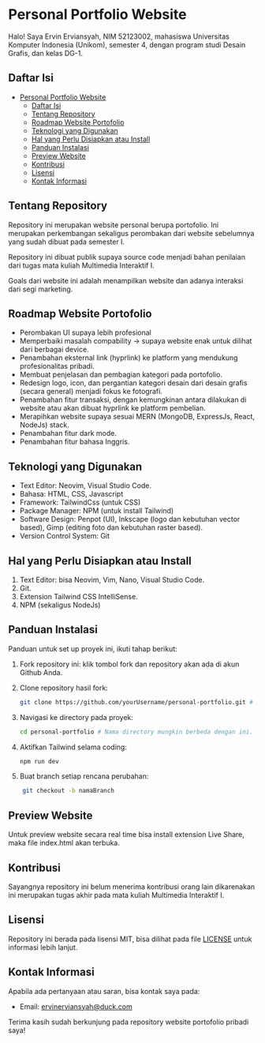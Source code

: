 # Personal Portfolio Website

Halo!
Saya Ervin Erviansyah, NIM 52123002, mahasiswa Universitas Komputer Indonesia (Unikom), semester 4, dengan program studi Desain Grafis, dan kelas DG-1.

## Daftar Isi
- [Personal Portfolio Website](#personal-portfolio-website)
  - [Daftar Isi](#daftar-isi)
  - [Tentang Repository](#tentang-repository)
  - [Roadmap Website Portofolio](#roadmap-website-portofolio)
  - [Teknologi yang Digunakan](#teknologi-yang-digunakan)
  - [Hal yang Perlu Disiapkan atau Install](#hal-yang-perlu-disiapkan-atau-install)
  - [Panduan Instalasi](#panduan-instalasi)
  - [Preview Website](#preview-website)
  - [Kontribusi](#kontribusi)
  - [Lisensi](#lisensi)
  - [Kontak Informasi](#kontak-informasi)

## Tentang Repository

Repository ini merupakan website personal berupa portofolio. Ini merupakan perkembangan sekaligus perombakan dari website sebelumnya yang sudah dibuat pada semester I.

Repository ini dibuat publik supaya source code menjadi bahan penilaian dari tugas mata kuliah Multimedia Interaktif I.

Goals dari website ini adalah menampilkan website dan adanya interaksi dari segi marketing.

## Roadmap Website Portofolio
- Perombakan UI supaya lebih profesional
- Memperbaiki masalah compability -> supaya website enak untuk dilihat dari berbagai device.
- Penambahan eksternal link (hyprlink) ke platform yang mendukung profesionalitas pribadi.
- Membuat penjelasan dan pembagian kategori pada portofolio.
- Redesign logo, icon, dan pergantian kategori desain dari desain grafis (secara general) menjadi fokus ke fotografi.
- Penambahan fitur transaksi, dengan kemungkinan antara dilakukan di website atau akan dibuat hyprlink ke platform pembelian.
- Merapihkan website supaya sesuai MERN (MongoDB, ExpressJs, React, NodeJs) stack.
- Penambahan fitur dark mode.
- Penambahan fitur bahasa Inggris.

## Teknologi yang Digunakan
- Text Editor: Neovim, Visual Studio Code.
- Bahasa: HTML, CSS, Javascript
- Framework: TailwindCss (untuk CSS)
- Package Manager: NPM (untuk install Tailwind)
- Software Design: Penpot (UI), Inkscape (logo dan kebutuhan vector based), Gimp (editing foto dan kebutuhan raster based).
- Version Control System: Git

## Hal yang Perlu Disiapkan atau Install
1. Text Editor: bisa Neovim, Vim, Nano, Visual Studio Code.
2. Git.
3. Extension Tailwind CSS IntelliSense.
4. NPM (sekaligus NodeJs)

## Panduan Instalasi
Panduan untuk set up proyek ini, ikuti tahap berikut:

1. Fork repository ini: klik tombol fork dan repository akan ada di akun Github Anda.
   
2. Clone repository hasil fork:
     ```bash
    git clone https://github.com/yourUsername/personal-portfolio.git # Sesuaikan dengan link yang ada pada repository Anda.
    ```

3. Navigasi ke directory pada proyek:
    ```bash
    cd personal-portfolio # Nama directory mungkin berbeda dengan ini. Sesuaikan dengan directory Anda.
    ```

4. Aktifkan Tailwind selama coding:
    ```bash
    npm run dev
    ```

5. Buat branch setiap rencana perubahan:
```bash
    git checkout -b namaBranch
```

## Preview Website
Untuk preview website secara real time bisa install extension Live Share, maka file index.html akan terbuka.

## Kontribusi
Sayangnya repository ini belum menerima kontribusi orang lain dikarenakan ini merupakan tugas akhir pada mata kuliah Multimedia Interaktif I.

## Lisensi
Repository ini berada pada lisensi MIT, bisa dilihat pada file [LICENSE](LICENSE) untuk informasi lebih lanjut.

## Kontak Informasi
Apabila ada pertanyaan atau saran, bisa kontak saya pada:

- Email: ervinerviansyah@duck.com

Terima kasih sudah berkunjung pada repository website portofolio pribadi saya!